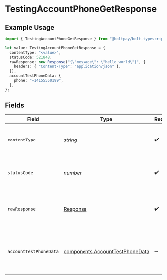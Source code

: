 # TestingAccountPhoneGetResponse

## Example Usage

```typescript
import { TestingAccountPhoneGetResponse } from "@boltpay/bolt-typescript-sdk/models/operations";

let value: TestingAccountPhoneGetResponse = {
  contentType: "<value>",
  statusCode: 521848,
  rawResponse: new Response("{\"message\": \"hello world\"}", {
    headers: { "Content-Type": "application/json" },
  }),
  accountTestPhoneData: {
    phone: "+14155550199",
  },
};
```

## Fields

| Field                                                                              | Type                                                                               | Required                                                                           | Description                                                                        |
| ---------------------------------------------------------------------------------- | ---------------------------------------------------------------------------------- | ---------------------------------------------------------------------------------- | ---------------------------------------------------------------------------------- |
| `contentType`                                                                      | *string*                                                                           | :heavy_check_mark:                                                                 | HTTP response content type for this operation                                      |
| `statusCode`                                                                       | *number*                                                                           | :heavy_check_mark:                                                                 | HTTP response status code for this operation                                       |
| `rawResponse`                                                                      | [Response](https://developer.mozilla.org/en-US/docs/Web/API/Response)              | :heavy_check_mark:                                                                 | Raw HTTP response; suitable for custom response parsing                            |
| `accountTestPhoneData`                                                             | [components.AccountTestPhoneData](../../models/components/accounttestphonedata.md) | :heavy_minus_sign:                                                                 | Successfully generated a random, fictitious, unassigned phone number.              |